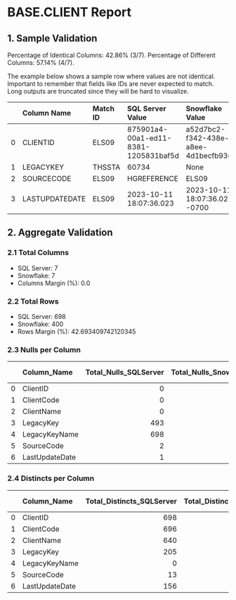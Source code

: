 # BASE.CLIENT Report

## 1. Sample Validation

Percentage of Identical Columns: 42.86% (3/7).
Percentage of Different Columns: 57.14% (4/7).

The example below shows a sample row where values are not identical. Important to remember that fields like IDs are never expected to match. Long outputs are truncated since they will be hard to visualize.

|    | Column Name    | Match ID   | SQL Server Value                     | Snowflake Value                      |
|---:|:---------------|:-----------|:-------------------------------------|:-------------------------------------|
|  0 | CLIENTID       | ELS09      | 875901a4-00a1-ed11-8381-1205831baf5d | a52d7bc2-f342-438e-a8ee-4d1becfb936b |
|  1 | LEGACYKEY      | THSSTA     | 60734                                | None                                 |
|  2 | SOURCECODE     | ELS09      | HGREFERENCE                          | ELS09                                |
|  3 | LASTUPDATEDATE | ELS09      | 2023-10-11 18:07:36.023              | 2023-10-11 18:07:36.023 -0700        |

## 2. Aggregate Validation

### 2.1 Total Columns
- SQL Server: 7
- Snowflake: 7
- Columns Margin (%): 0.0

### 2.2 Total Rows
- SQL Server: 698
- Snowflake: 400
- Rows Margin (%): 42.693409742120345

### 2.3 Nulls per Column
|    | Column_Name    |   Total_Nulls_SQLServer |   Total_Nulls_Snowflake |   Margin (%) |
|---:|:---------------|------------------------:|------------------------:|-------------:|
|  0 | ClientID       |                       0 |                       0 |          0   |
|  1 | ClientCode     |                       0 |                       0 |          0   |
|  2 | ClientName     |                       0 |                       0 |          0   |
|  3 | LegacyKey      |                     493 |                     400 |         18.9 |
|  4 | LegacyKeyName  |                     698 |                     400 |         42.7 |
|  5 | SourceCode     |                       2 |                       0 |        100   |
|  6 | LastUpdateDate |                       1 |                       0 |        100   |

### 2.4 Distincts per Column
|    | Column_Name    |   Total_Distincts_SQLServer |   Total_Distincts_Snowflake |   Margin (%) |
|---:|:---------------|----------------------------:|----------------------------:|-------------:|
|  0 | ClientID       |                         698 |                         400 |         42.7 |
|  1 | ClientCode     |                         696 |                         400 |         42.5 |
|  2 | ClientName     |                         640 |                         378 |         40.9 |
|  3 | LegacyKey      |                         205 |                           0 |        100   |
|  4 | LegacyKeyName  |                           0 |                           0 |          0   |
|  5 | SourceCode     |                          13 |                         400 |       2976.9 |
|  6 | LastUpdateDate |                         156 |                          57 |         63.5 |